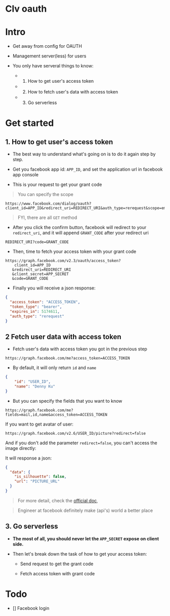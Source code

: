 # Clv oauth

# Intro

- Get away from config for OAUTH

- Management server(less) for users

- You only have serveral things to know:

    - 1. How to get user's access token

    - 2. How to fetch user's data with access token

    - 3. Go serverless

# Get started

## 1.  How to get user's access token

- The best way to understand what's going on is to do it again step by step.

- Get you facebook app id: `APP_ID`, and set the application url in facebook app console

- This is your request to get your grant code

> You can specify the scope

```
https://www.facebook.com/dialog/oauth?client_id=APP_ID&redirect_uri=REDIRECT_URI&auth_type=rerequest&scope=email,public_profile,user_friends
```

> FYI, there are all `GET` method

- After you click the confirm button, facebook will redirect to your `redirect_uri`, and it will append `GRANT_CODE` after your redirect uri

```
REDIRECT_URI?code=GRANT_CODE
```

- Then, time to fetch your access token with your grant code

```
https://graph.facebook.com/v2.3/oauth/access_token?
    client_id=APP_ID
   &redirect_uri=REDIRECT_URI
   &client_secret=APP_SECRET
   &code=GRANT_CODE
```

- Finally you will receive a json response:

```json
{
  "access_token": "ACCESS_TOKEN",
  "token_type": "bearer",
  "expires_in": 5174611,
  "auth_type": "rerequest"
}
```

## 2 Fetch user data with access token

- Fetch user's data with access token you got in the previous step

```
https://graph.facebook.com/me?access_token=ACCESS_TOKEN
```

- By default, it will only return `id` and `name`

```json
{
    "id": "USER_ID",
    "name": "Denny Ku"
}
```

- But you can specify the fields that you want to know

```
https://graph.facebook.com/me?fields=mail,id,name&access_token=ACCESS_TOKEN
```

If you want to get avatar of user:

`https://graph.facebook.com/v2.6/USER_ID/picture?redirect=false`

And if you don't add the parameter `redirect=false`, you can't access the image directly:

It will response a json:

```json
{
  "data": {
    "is_silhouette": false,
    "url": "PICTURE_URL"
  }
}
```

> For more detail, check the [official doc](https://developers.facebook.com/docs/graph-api/reference/user/picture/),

> Engineer at facebook definitely make (api's) world a better place



## 3. Go serverless

- **The most of all, you should never let the `APP_SECRET` expose on client side.**

- Then let's break down the task of how to get your access token:

    - Send request to get the grant code

    - Fetch access token with grant code


# Todo

- [] Facebook login

